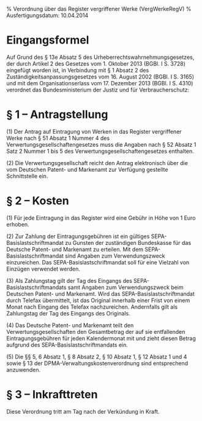 % Verordnung über das Register vergriffener Werke  (VergWerkeRegV)
% Ausfertigungsdatum: 10.04.2014
 
# Eingangsformel

Auf Grund des § 13e Absatz 5 des Urheberrechtswahrnehmungsgesetzes, der durch Artikel 2 des Gesetzes vom 1. Oktober 2013 (BGBl. I S. 3728) eingefügt worden ist, in Verbindung mit § 1 Absatz 2 des Zuständigkeitsanpassungsgesetzes vom 16. August 2002 (BGBl. I S. 3165) und mit dem Organisationserlass vom 17. Dezember 2013 (BGBl. I S. 4310) verordnet das Bundesministerium der Justiz und für Verbraucherschutz:

# § 1 – Antragstellung

(1) Der Antrag auf Eintragung von Werken in das Register vergriffener Werke nach § 51 Absatz 1 Nummer 4 des Verwertungsgesellschaftengesetzes muss die Angaben nach § 52 Absatz 1 Satz 2 Nummer 1 bis 5 des Verwertungsgesellschaftengesetzes enthalten.

(2) Die Verwertungsgesellschaft reicht den Antrag elektronisch über die vom Deutschen Patent- und Markenamt zur Verfügung gestellte Schnittstelle ein.

# § 2 – Kosten

(1) Für jede Eintragung in das Register wird eine Gebühr in Höhe von 1 Euro erhoben.

(2) Zur Zahlung der Eintragungsgebühren ist ein gültiges SEPA-Basislastschriftmandat zu Gunsten der zuständigen Bundeskasse für das Deutsche Patent- und Markenamt zu erteilen. Mit dem SEPA-Basislastschriftmandat sind Angaben zum Verwendungszweck einzureichen. Das SEPA-Basislastschriftmandat soll für eine Vielzahl von Einzügen verwendet werden.

(3) Als Zahlungstag gilt der Tag des Eingangs des SEPA-Basislastschriftmandats samt Angaben zum Verwendungszweck beim Deutschen Patent- und Markenamt. Wird das SEPA-Basislastschriftmandat durch Telefax übermittelt, ist das Original innerhalb einer Frist von einem Monat nach Eingang des Telefax nachzureichen. Andernfalls gilt als Zahlungstag der Tag des Eingangs des Originals.

(4) Das Deutsche Patent- und Markenamt teilt den Verwertungsgesellschaften den Gesamtbetrag der auf sie entfallenden Eintragungsgebühren für jeden Kalendermonat mit und zieht diesen Betrag aufgrund des SEPA-Basislastschriftmandats ein.

(5) Die §§ 5, 6 Absatz 1, § 8 Absatz 2, § 10 Absatz 1, § 12 Absatz 1 und 4 sowie § 13 der DPMA-Verwaltungskostenverordnung sind entsprechend anzuwenden.

# § 3 – Inkrafttreten

Diese Verordnung tritt am Tag nach der Verkündung in Kraft.
